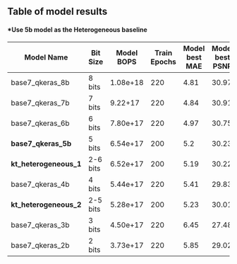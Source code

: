 
## Table of model results

#### *Use 5b model as the Heterogeneous baseline

| Model Name  | Bit Size | Model BOPS | Train Epochs | Model best MAE | Model best PSNR| 
| ------------- | ------------- | ------------- | ------------- | ------------- | ------------- |
| base7_qkeras_8b | 8 bits | 1.08e+18 | 220 | 4.81 | 30.97 |
| base7_qkeras_7b | 7 bits | 9.22+17 | 220 | 4.84 | 30.91 |
| base7_qkeras_6b | 6 bits | 7.80e+17 | 220| 4.97 | 30.75 |
| **base7_qkeras_5b** | 5 bits | 6.54e+17 | 200| 5.2 | 30.23 |
| **kt_heterogeneous_1** |2-6 bits | 6.52e+17 | 200| 5.19 | 30.22 |
| base7_qkeras_4b | 4 bits | 5.44e+17 | 220| 5.41 | 29.83 |
| **kt_heterogeneous_2** |2-5 bits | 5.28e+17 | 200| 5.23| 30.01 |
| base7_qkeras_3b | 3 bits | 4.50e+17 | 220| 6.45 | 27.48 |
| base7_qkeras_2b | 2 bits | 3.73e+17 | 220| 5.85 | 29.02 |